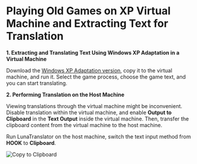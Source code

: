 # Playing Old Games on XP Virtual Machine and Extracting Text for Translation

**1. Extracting and Translating Text Using Windows XP Adaptation in a Virtual Machine**

Download the [Windows XP Adaptation version](https://lunatranslator.org/Resource/DownloadLuna/xp), copy it to the virtual machine, and run it. Select the game process, choose the game text, and you can start translating.


**2. Performing Translation on the Host Machine**

Viewing translations through the virtual machine might be inconvenient. Disable translation within the virtual machine, and enable **Output to Clipboard** in the **Text Output** inside the virtual machine. Then, transfer the clipboard content from the virtual machine to the host machine.


Run LunaTranslator on the host machine, switch the text input method from **HOOK** to **Clipboard**.

![Copy to Clipboard](https://image.lunatranslator.org/zh/playonxp/copy.png)